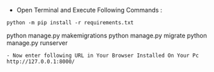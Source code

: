 
- Open Terminal and Execute Following Commands :

``` python -m pip install -r requirements.txt ```

python manage.py makemigrations
python manage.py migrate
python manage.py runserver
```
- Now enter following URL in Your Browser Installed On Your Pc
http://127.0.0.1:8000/
